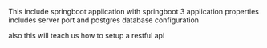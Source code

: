 This include 
springboot appiication with springboot 3
application properties includes  server port and postgres database configuration

also this will teach us how to setup a restful api
